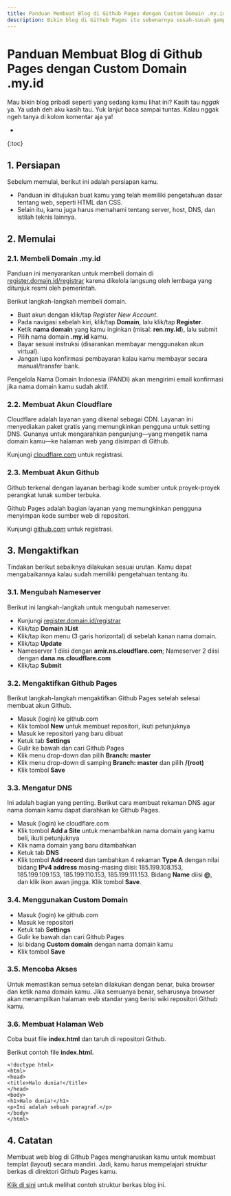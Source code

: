 ```yaml
---
title: Panduan Membuat Blog di Github Pages dengan Custom Domain .my.id
description: Bikin blog di Github Pages itu sebenarnya susah-susah gampang. Kamu mesti banyak belajar.
---
```

# Panduan Membuat Blog di Github Pages dengan Custom Domain .my.id

Mau bikin blog pribadi seperti yang sedang kamu lihat ini? Kasih tau _nggak_ ya. Ya udah deh aku kasih tau. Yuk lanjut baca sampai tuntas. Kalau nggak ngeh tanya di kolom komentar aja ya!

* 
{:toc}

## 1. Persiapan

Sebelum memulai, berikut ini adalah persiapan kamu.

- Panduan ini ditujukan buat kamu yang telah memiliki pengetahuan dasar tentang web, seperti HTML dan CSS.
- Selain itu, kamu juga harus memahami tentang server, host, DNS, dan istilah teknis lainnya.

## 2. Memulai

### 2.1. Membeli Domain .my.id

Panduan ini menyarankan untuk membeli domain di [register.domain.id/registrar](https://register.domain.id/registrar) karena dikelola langsung oleh lembaga yang ditunjuk resmi oleh pemerintah.

Berikut langkah-langkah membeli domain.

- Buat akun dengan klik/tap *Register New Account*.
- Pada navigasi sebelah kiri, klik/tap **Domain**, lalu klik/tap **Register**.
- Ketik **nama domain** yang kamu inginkan (misal: **ren.my.id**), lalu submit
- Pilih nama domain **.my.id** kamu.
- Bayar sesuai instruksi (disarankan membayar menggunakan akun virtual).
- Jangan lupa konfirmasi pembayaran kalau kamu membayar secara manual/transfer bank.

Pengelola Nama Domain Indonesia (PANDI) akan mengirimi email konfirmasi jika nama domain kamu sudah aktif.

### 2.2. Membuat Akun Cloudflare

Cloudflare adalah layanan yang dikenal sebagai CDN. Layanan ini menyediakan paket gratis yang memungkinkan pengguna untuk setting DNS. Gunanya untuk mengarahkan pengunjung—yang mengetik nama domain kamu—ke halaman web yang disimpan di Github.

Kunjungi [cloudflare.com](https://cloudflare.com) untuk registrasi.

### 2.3. Membuat Akun Github

Github terkenal dengan layanan berbagi kode sumber untuk proyek-proyek perangkat lunak sumber terbuka.

Github Pages adalah bagian layanan yang memungkinkan pengguna menyimpan kode sumber web di repositori.

Kunjungi [github.com](https://github.com) untuk registrasi.

## 3. Mengaktifkan

Tindakan berikut sebaiknya dilakukan sesuai urutan. Kamu dapat mengabaikannya kalau sudah memiliki pengetahuan tentang itu.

### 3.1. Mengubah Nameserver

Berikut ini langkah-langkah untuk mengubah nameserver.

- Kunjungi [register.domain.id/registrar](https://register.domain.id/registrar)
- Klik/tap **Domain** 》**List**
- Klik/tap ikon menu (3 garis horizontal) di sebelah kanan nama domain.
- Klik/tap **Update**
- Nameserver 1 diisi dengan **amir.ns.cloudflare.com**; Nameserver 2 diisi dengan **dana.ns.cloudflare.com**
- Klik/tap **Submit**

### 3.2. Mengaktifkan Github Pages

Berikut langkah-langkah mengaktifkan Github Pages setelah selesai membuat akun Github.

- Masuk (login) ke github.com
- Klik tombol **New** untuk membuat repositori, ikuti petunjuknya
- Masuk ke repositori yang baru dibuat
- Ketuk tab **Settings**
- Gulir ke bawah dan cari Github Pages
- Klik menu drop-down dan pilih **Branch: master**
- Klik menu drop-down di samping **Branch: master** dan pilih **/(root)**
- Klik tombol **Save**

### 3.3. Mengatur DNS

Ini adalah bagian yang penting. Berikut cara membuat rekaman DNS agar nama domain kamu dapat diarahkan ke Github Pages.

- Masuk (login) ke cloudflare.com
- Klik tombol **Add a Site** untuk menambahkan nama domain yang kamu beli, ikuti petunjuknya
- Klik nama domain yang baru ditambahkan
- Ketuk tab **DNS**
- Klik tombol **Add record** dan tambahkan 4 rekaman **Type A** dengan nilai bidang **IPv4 address** masing-masing diisi: 185.199.108.153, 185.199.109.153, 185.199.110.153, 185.199.111.153. Bidang **Name** diisi **@**, dan klik ikon awan jingga. Klik tombol **Save**.

### 3.4. Menggunakan Custom Domain

- Masuk (login) ke github.com
- Masuk ke repositori
- Ketuk tab **Settings**
- Gulir ke bawah dan cari Github Pages
- Isi bidang **Custom domain** dengan nama domain kamu
- Klik tombol **Save**

### 3.5. Mencoba Akses

Untuk memastikan semua setelan dilakukan dengan benar, buka browser dan ketik nama domain kamu. Jika semuanya benar, seharusnya browser akan menampilkan halaman web standar yang berisi wiki repositori Github kamu.

### 3.6. Membuat Halaman Web

Coba buat file **index.html** dan taruh di repositori Github.

Berikut contoh file **index.html**.

```
<!doctype html>
<html>
<head>
<title>Halo dunia!</title>
</head>
<body>
<h1>Halo dunia!</h1>
<p>Ini adalah sebuah paragraf.</p>
</body>
</html>
```
## 4. Catatan

Membuat web blog di Github Pages mengharuskan kamu untuk membuat templat (layout) secara mandiri. Jadi, kamu harus mempelajari struktur berkas di direktori Github Pages kamu.

[Klik di sini](https://github.com/ren-id/me) untuk melihat contoh struktur berkas blog ini.
